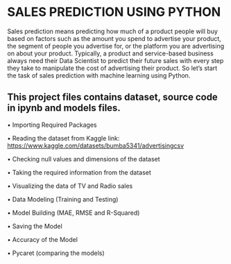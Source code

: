 # SALES PREDICTION USING PYTHON

Sales prediction means predicting how much of a product people will buy based on factors
such as the amount you spend to advertise your product, the segment of people you
advertise for, or the platform you are advertising on about your product. Typically, a product and service-based business always need their Data Scientist to predict
their future sales with every step they take to manipulate the cost of advertising their
product. So let’s start the task of sales prediction with machine learning using Python.

## This project files contains dataset, source code in ipynb and models files.

•	Importing Required Packages

•	Reading the dataset from Kaggle link: https://www.kaggle.com/datasets/bumba5341/advertisingcsv

•	Checking null values and dimensions of the dataset

•	Taking the required information from the dataset

•	Visualizing the data of TV and Radio sales

•	Data Modeling (Training and Testing)

•	Model Building (MAE, RMSE and R-Squared)

•	Saving the Model

•	Accuracy of the Model

•	Pycaret (comparing the models)
